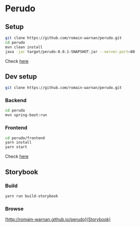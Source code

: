 # Perudo

## Setup

```bash
git clone https://github.com/romain-warnan/perudo.git
cd perudo
mvn clean install
java -jar target/perudo-0.0.1-SNAPSHOT.jar --server.port=80
```

Check [here](http://localhost)

## Dev setup

```bash
git clone https://github.com/romain-warnan/perudo.git
```

### Backend

```bash
cd perudo
mvn spring-boot:run
```

### Frontend
```bash
cd perudo/frontend
yarn install
yarn start
```

Check [here](http://localhost:3001)

## Storybook

### Build

```bash
yarn run build-storybook
```

### Browse

[http://romain-warnan.github.io/perudo](Storybook)
